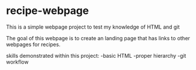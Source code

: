 # recipe-webpage
This is a simple webpage project to test my knowledge of HTML and git

The goal of this webpage is to create an landing page that has links to
other webpages for recipes.

skills demonstrated within this project:
-basic HTML 
-proper hierarchy 
-git workflow